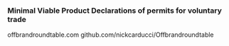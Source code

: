 ### Minimal Viable Product Declarations of permits for voluntary trade

offbrandroundtable.com
github.com/nickcarducci/Offbrandroundtable
